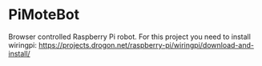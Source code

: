 PiMoteBot
=========

Browser controlled Raspberry Pi robot.
For this project you need to install wiringpi:
https://projects.drogon.net/raspberry-pi/wiringpi/download-and-install/
